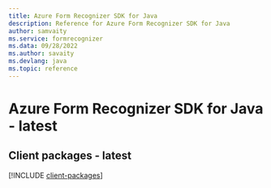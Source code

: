 ```yaml
---
title: Azure Form Recognizer SDK for Java
description: Reference for Azure Form Recognizer SDK for Java
author: samvaity
ms.service: formrecognizer
ms.data: 09/28/2022
ms.author: savaity
ms.devlang: java
ms.topic: reference
---
```

# Azure Form Recognizer SDK for Java - latest

## Client packages - latest
[!INCLUDE [client-packages](form-recognizer-client-index.md)]